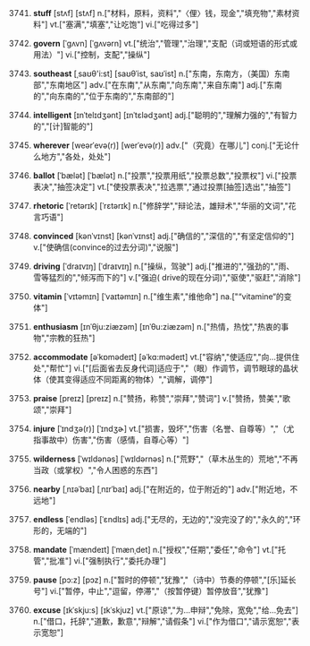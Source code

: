 3741. **stuff**
[stʌf]  [stʌf]
n.["材料，原料，资料","〈俚〉钱，现金","填充物","素材资料"]  vt.["塞满","填塞","让吃饱"]  vi.["吃得过多"]  

3742. **govern**
[ˈgʌvn]  [ˈgʌvərn]
vt.["统治","管理","治理","支配（词或短语的形式或用法）"]  vi.["控制，支配","操纵"]  

3743. **southeast**
[ˌsaʊθ'i:st]  [saʊθˈist, saʊˈist]
n.["东南，东南方，（美国）东南部","东南地区"]  adv.["在东南","从东南","向东南","来自东南"]  adj.["东南的","向东南的","位于东南的","东南部的"]  

3744. **intelligent**
[ɪnˈtelɪdʒənt]  [ɪnˈtɛlədʒənt]
adj.["聪明的","理解力强的","有智力的","[计]智能的"]  

3745. **wherever**
[weərˈevə(r)]  [werˈevə(r)]
adv.["（究竟）在哪儿"]  conj.["无论什么地方","各处，处处"]  

3746. **ballot**
[ˈbælət]  [ˈbælət]
n.["投票","投票用纸","投票总数","投票权"]  vi.["投票表决","抽签决定"]  vt.["使投票表决","拉选票","通过投票[抽签]选出","抽签"]  

3747. **rhetoric**
[ˈretərɪk]  [ˈrɛtərɪk]
n.["修辞学","辩论法，雄辩术","华丽的文词","花言巧语"]  

3748. **convinced**
[kənˈvɪnst]  [kənˈvɪnst]
adj.["确信的","深信的","有坚定信仰的"]  v.["使确信(convince的过去分词)","说服"]  

3749. **driving**
[ˈdraɪvɪŋ]  [ˈdraɪvɪŋ]
n.["操纵，驾驶"]  adj.["推进的","强劲的","雨、雪等猛烈的","倾泻而下的"]  v.["强迫( drive的现在分词)","驱使","驱赶","消除"]  

3750. **vitamin**
[ˈvɪtəmɪn]  [ˈvaɪtəmɪn]
n.["维生素","维他命"]  na.["“vitamine“的变体"]  

3751. **enthusiasm**
[ɪnˈθju:ziæzəm]  [ɪnˈθu:ziæzəm]
n.["热情，热忱","热衷的事物","宗教的狂热"]  

3752. **accommodate**
[əˈkɒmədeɪt]  [əˈkɑ:mədeɪt]
vt.["容纳","使适应","向…提供住处","帮忙"]  vi.["[后面省去反身代词]适应于","（眼）作调节，调节眼球的晶状体（使其变得适应不同距离的物体）","调解，调停"]  

3753. **praise**
[preɪz]  [preɪz]
n.["赞扬，称赞","崇拜","赞词"]  v.["赞扬，赞美","歌颂","崇拜"]  

3754. **injure**
[ˈɪndʒə(r)]  [ˈɪndʒɚ]
vt.["损害，毁坏","伤害（名誉、自尊等）","（尤指事故中）伤害","伤害（感情，自尊心等）"]  

3755. **wilderness**
[ˈwɪldənəs]  [ˈwɪldərnəs]
n.["荒野","（草木丛生的）荒地","不再当政（或掌权）","令人困惑的东西"]  

3756. **nearby**
[ˌnɪəˈbaɪ]  [ˌnɪrˈbaɪ]
adj.["在附近的，位于附近的"]  adv.["附近地，不远地"]  

3757. **endless**
[ˈendləs]  [ˈɛndlɪs]
adj.["无尽的，无边的","没完没了的","永久的","环形的，无端的"]  

3758. **mandate**
[ˈmændeɪt]  [ˈmænˌdet]
n.["授权","任期","委任","命令"]  vt.["托管","批准"]  vi.["强制执行","委托办理"]  

3759. **pause**
[pɔ:z]  [pɔz]
n.["暂时的停顿","犹豫","（诗中）节奏的停顿","[乐]延长号"]  vi.["暂停，中止","逗留，停滞","（按暂停键）暂停放音","犹豫"]  

3760. **excuse**
[ɪkˈskju:s]  [ɪkˈskjuz]
vt.["原谅","为…申辩","免除，宽免","给…免去"]  n.["借口，托辞","道歉，歉意","辩解","请假条"]  vi.["作为借口","请示宽恕","表示宽恕"]  

